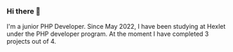 ### Hi there 👋
I'm a junior PHP Developer.
Since May 2022, I have been studying at Hexlet under the PHP developer program.
Аt the moment I have completed 3 projects out of 4.

<!--
**StanislavShein/StanislavShein** is a ✨ _special_ ✨ repository because its `README.md` (this file) appears on your GitHub profile.

Here are some ideas to get you started:

- 🔭 I’m currently working on ...
- 🌱 I’m currently learning ...
- 👯 I’m looking to collaborate on ...
- 🤔 I’m looking for help with ...
- 💬 Ask me about ...
- 📫 How to reach me: ...
- 😄 Pronouns: ...
- ⚡ Fun fact: ...
-->
